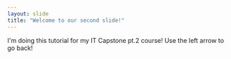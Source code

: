 ```yaml
---
layout: slide
title: "Welcome to our second slide!"
---
```

I'm doing this tutorial for my IT Capstone pt.2 course!
Use the left arrow to go back!
